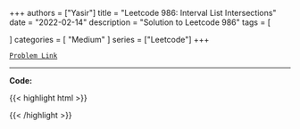 
+++
authors = ["Yasir"]
title = "Leetcode 986: Interval List Intersections"
date = "2022-02-14"
description = "Solution to Leetcode 986"
tags = [
    
]
categories = [
    "Medium"
]
series = ["Leetcode"]
+++



[`Problem Link`](https://leetcode.com/problems/interval-list-intersections/description/)

---

**Code:**

{{< highlight html >}}

{{< /highlight >}}

